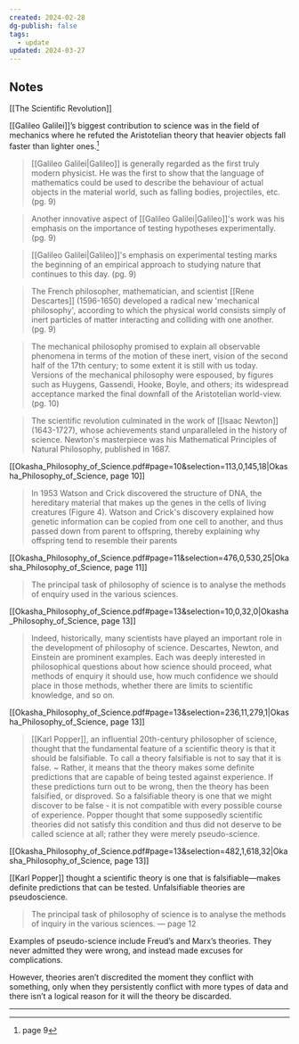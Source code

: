 ```yaml
---
created: 2024-02-28
dg-publish: false
tags:
  - update
updated: 2024-03-27
---
```

## Notes

[[The Scientific Revolution]]

[[Galileo Galilei]]’s biggest contribution to science was in the field of mechanics where he refuted the Aristotelian theory that heavier objects fall faster than lighter ones.[^1]

> [[Galileo Galilei|Galileo]] is generally regarded as the first truly modern physicist. He was the first to show that the language of mathematics could be used to describe the behaviour of actual objects in the material world, such as falling bodies, projectiles, etc. (pg. 9)

>  Another innovative aspect of [[Galileo Galilei|Galileo]]'s work was his emphasis on the importance of testing hypotheses experimentally. (pg. 9)

> [[Galileo Galilei|Galileo]]'s emphasis on experimental testing marks the beginning of an empirical approach to studying nature that continues to this day. (pg. 9)

>  The French philosopher, mathematician, and scientist [[Rene Descartes]] (1596-1650) developed a radical new 'mechanical philosophy', according to which the physical world consists simply of inert particles of matter interacting and colliding with one another. (pg. 9)

> The mechanical philosophy promised to explain all observable phenomena in terms of the motion of these inert, vision of the second half of the 17th century; to some extent it is still with us today. Versions of the mechanical philosophy were espoused, by figures such as Huygens, Gassendi, Hooke, Boyle, and others; its widespread acceptance marked the final downfall of the Aristotelian world-view. (pg. 10)

> The scientific revolution culminated in the work of [[Isaac Newton]] (1643-1727), whose achievements stand unparalleled in the history of science. Newton's masterpiece was his Mathematical Principles of Natural Philosophy, published in 1687.

[[Okasha_Philosophy_of_Science.pdf#page=10&selection=113,0,145,18|Okasha_Philosophy_of_Science, page 10]]

>  In 1953 Watson and Crick discovered the structure of DNA, the hereditary material that makes up the genes in the cells of living creatures (Figure 4). Watson and Crick's discovery explained how genetic information can be copied from one cell to another, and thus passed down from parent to offspring, thereby explaining why offspring tend to resemble their parents

[[Okasha_Philosophy_of_Science.pdf#page=11&selection=476,0,530,25|Okasha_Philosophy_of_Science, page 11]]

> The principal task of philosophy of science is to analyse the methods of enquiry used in the various sciences.

[[Okasha_Philosophy_of_Science.pdf#page=13&selection=10,0,32,0|Okasha_Philosophy_of_Science, page 13]]

>  Indeed, historically, many scientists have played an important role in the development of philosophy of science. Descartes, Newton, and Einstein are prominent examples. Each was deeply interested in philosophical questions about how science should proceed, what methods of enquiry it should use, how much confidence we should place in those methods, whether there are limits to scientific knowledge, and so on. 

[[Okasha_Philosophy_of_Science.pdf#page=13&selection=236,11,279,1|Okasha_Philosophy_of_Science, page 13]]

> [[Karl Popper]], an influential 20th-century philosopher of science, thought that the fundamental feature of a scientific theory is that it should be falsifiable. To call a theory falsifiable is not to say that it is false. ~ Rather, it means that the theory makes some definite predictions that are capable of being tested against experience. If these predictions turn out to be wrong, then the theory has been falsified, or disproved. So a falsifiable theory is one that we might discover to be false - it is not compatible with every possible course of experience. Popper thought that some supposedly scientific theories did not satisfy this condition and thus did not deserve to be called science at all; rather they were merely pseudo-science.

[[Okasha_Philosophy_of_Science.pdf#page=13&selection=482,1,618,32|Okasha_Philosophy_of_Science, page 13]]

[[Karl Popper]] thought a scientific theory is one that is falsifiable—makes definite predictions that can be tested. Unfalsifiable theories are pseudoscience.

> The principal task of philosophy of science is to analyse the methods of inquiry in the various sciences.
> — page 12

Examples of pseudo-science include Freud’s and Marx’s theories. They never admitted they were wrong, and instead made excuses for complications.

However, theories aren’t discredited the moment they conflict with something, only when they persistently conflict with more types of data and there isn’t a logical reason for it will the theory be discarded.

---

[^1]: page 9
